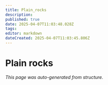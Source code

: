 ```yaml
---
title: Plain_rocks
description: 
published: true
date: 2025-04-07T11:03:48.028Z
tags: 
editor: markdown
dateCreated: 2025-04-07T11:03:45.806Z
---
```


# Plain rocks

*This page was auto-generated from structure.*